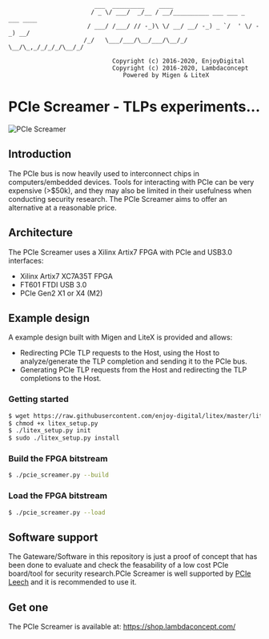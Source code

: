 ```
                        ___  _________    ____
                       / _ \/ ___/  _/__ / __/__________ ___ ___ _  ___ ____
                      / ___/ /___/ // -_)\ \/ __/ __/ -_) _ `/  ' \/ -_) __/
                     /_/   \___/___/\__/___/\__/_/  \__/\_,_/_/_/_/\__/_/

                             Copyright (c) 2016-2020, EnjoyDigital
                             Copyright (c) 2016-2020, Lambdaconcept
                                Powered by Migen & LiteX
```

# PCIe Screamer - TLPs experiments...

![PCIe Screamer](doc/banner.jpg)

## Introduction
The PCIe bus is now heavily used to interconnect chips in computers/embedded devices. Tools for interacting with PCIe can be very expensive (>$50k), and they may also be limited in their usefulness when conducting security research. The PCIe Screamer aims to offer an alternative at a reasonable price.

## Architecture
The PCIe Screamer uses a Xilinx Artix7 FPGA with PCIe and USB3.0 interfaces:
- Xilinx Artix7 XC7A35T FPGA
- FT601 FTDI USB 3.0
- PCIe Gen2 X1 or X4 (M2)

## Example design
A example design built with Migen and LiteX is provided and allows:
- Redirecting PCIe TLP requests to the Host, using the Host to analyze/generate the TLP completion and sending it to the PCIe bus.
- Generating PCIe TLP requests from the Host and redirecting the TLP completions to the Host.

### Getting started
```sh
$ wget https://raw.githubusercontent.com/enjoy-digital/litex/master/litex_setup.py
$ chmod +x litex_setup.py
$ ./litex_setup.py init
$ sudo ./litex_setup.py install
```

### Build the FPGA bitstream
```sh
$ ./pcie_screamer.py --build
```

### Load the FPGA bitstream
```sh
$ ./pcie_screamer.py --load
```

## Software support
The Gateware/Software in this repository is just a proof of concept that has been done to evaluate and check the feasability of a low cost PCIe
board/tool for security research.PCIe Screamer is well supported by [PCIe Leech](https://github.com/ufrisk/pcileech) and it is recommended to use it.

## Get one
The PCIe Screamer is available at: https://shop.lambdaconcept.com/
